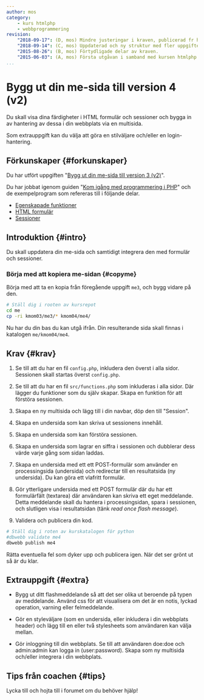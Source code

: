 ```yaml
---
author: mos
category:
    - kurs htmlphp
    - webbprogrammering
revision:
    "2018-09-17": (D, mos) Mindre justeringar i kraven, publicerad fr htmlphp v3.
    "2018-09-14": (C, mos) Uppdaterad och ny struktur med fler uppgifter i htmlphp v3.
    "2015-08-26": (B, mos) Förtydligade delar av kraven.
    "2015-06-03": (A, mos) Första utgåvan i samband med kursen htmlphp v2.
...
```

Bygg ut din me-sida till version 4 (v2)
==================================

Du skall visa dina färdigheter i HTML formulär och sessioner och bygga in av hantering av dessa i din webbplats via en multisida.

Som extrauppgift kan du välja att göra en stilväljare och/eller en login-hantering.

<!--more-->



Förkunskaper {#forkunskaper}
-----------------------

Du har utfört uppgiften "[Bygg ut din me-sida till version 3 (v2)](uppgift/bygg-ut-din-htmlphp-me-sida-till-version-3-v2)".

Du har jobbat igenom guiden "[Kom igång med programmering i PHP](guide/kom-igang-med-programmering-i-php)" och de exempelprogram som refereras till i följande delar.

* [Egenskapade funktioner](guide/kom-igang-med-programmering-i-php/egenskapade-funktioner)
* [HTML formulär](guide/kom-igang-med-programmering-i-php/html-formular)
* [Sessioner](guide/kom-igang-med-programmering-i-php/sessioner)



Introduktion {#intro}
-----------------------

Du skall uppdatera din me-sida och samtidigt integrera den med formulär och sessioner.



### Börja med att kopiera me-sidan {#copyme}

Börja med att ta en kopia från föregående uppgift `me3`, och bygg vidare på den.

```bash
# Ställ dig i rooten av kursrepot
cd me
cp -ri kmom03/me3/* kmom04/me4/
```

Nu har du din bas du kan utgå ifrån. Din resulterande sida skall finnas i katalogen `me/kmom04/me4`.




Krav {#krav}
-----------------------

1. Se till att du har en fil `config.php`, inkludera den överst i alla sidor. Sessionen skall startas överst `config.php`.

1. Se till att du har en fil `src/functions.php` som inkluderas i alla sidor. Där lägger du funktioner som du själv skapar. Skapa en funktion för att förstöra sessionen.
 
1. Skapa en ny multisida och lägg till i din navbar, döp den till "Session".

1. Skapa en undersida som kan skriva ut sessionens innehåll.

1. Skapa en undersida som kan förstöra sessionen.

1. Skapa en undersida som lagrar en siffra i sessionen och dubblerar dess värde varje gång som sidan laddas.

1. Skapa en undersida med ett ett POST-formulär som använder en processingsida  (undersida) och redirectar till en resultatsida (ny undersida). Du kan göra ett vlafritt formulär.

1. Gör ytterligare undersida med ett POST formulär där du har ett formulärfält (textarea) där användaren kan skriva ett eget meddelande. Detta meddelande skall du hantera i processingsidan, spara i sessionen, och slutligen visa i resultatsidan (tänk _read once flash message_).

1. Validera och publicera din kod.

```bash
# Ställ dig i roten av kurskatalogen för python
#dbwebb validate me4
dbwebb publish me4
```

Rätta eventuella fel som dyker upp och publicera igen. När det ser grönt ut så är du klar. 



Extrauppgift {#extra}
-----------------------

* Bygg ut ditt flashmeddelande så att det ser olika ut beroende på typen av meddelande. Använd css för att visualisera om det är en notis, lyckad operation, varning eller felmeddelande.

* Gör en styleväljare (som en undersida, eller inkludera i din webbplats header) och lägg till en eller två stylesheets som användaren kan välja mellan.

* Gör inloggning till din webbplats. Se till att användaren doe:doe och admin:admin kan logga in (user:password). Skapa som ny multisida och/eller integrera i din webbplats.



Tips från coachen {#tips}
-----------------------

Lycka till och hojta till i forumet om du behöver hjälp!
